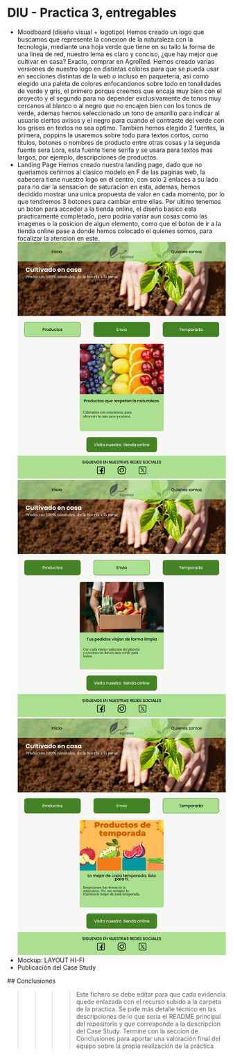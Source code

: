 # DIU - Practica 3, entregables

- Moodboard (diseño visual + logotipo)
  Hemos creado un logo que buscamos que represente la conexion de la naturaleza con la tecnologia, mediante una hoja verde que tiene en su tallo la forma de una linea de red, nuestro lema es claro y conciso, ¿que hay mejor que cultivar en casa? Exacto, comprar en AgroRed. Hemos creado varias versiones de nuestro logo en distintas colores para que se pueda usar en secciones distintas de la web o incluso en paqueteria, asi como elegido una paleta de colores enfocandonos sobre todo en tonalidades de verde y gris, el primero porque creemos que encaja muy bien con el proyecto y el segundo para no depender exclusivamente de tonos muy cercanos al blanco o al negro que no encajen bien con los tonos de verde, ademas hemos seleccionado un tono de amarillo para indicar al usuario ciertos avisos y el negro para cuando el contraste del verde con los grises en textos no sea optimo. Tambien hemos elegido 2 fuentes, la primera, poppins la usaremos sobre todo para textos cortos, como titulos, botones o nombres de producto entre otras cosas y la segunda fuente sera Lora, esta fuente tiene serifa y se usara para textos mas largos, por ejemplo, descripciones de productos. 
- Landing Page
  Hemos creado nuestra landing page, dado que no queriamos ceñirnos al clasico modelo en F de las paginas web, la cabecera tiene nuestro logo en el centro, con solo 2 enlaces a su lado para no dar la sensacion de saturacion en esta, ademas, hemos decidido mostrar una unica propuesta de valor en cada momento, por lo que tendremos 3 botones para cambiar entre ellas. Por ultimo tenemos un boton para acceder a la tienda online, el diseño basico esta practicamente completado, pero podria variar aun cosas como las imagenes o la posicion de algun elemento, como que el boton de ir a la tienda online pase a donde hemos colocado el quienes somos, para focalizar la atencion en este.
  ![Landing Page 1](landing_page_1.png)
  ![Landing Page 1](landing_page_2.png)
  ![Landing Page 1](landing_page_3.png)
- Mockup: LAYOUT HI-FI
- Publicación del Case Study

## Conclusiones

>>>> Este fichero se debe editar para que cada evidencia quede enlazada con el recurso subido a la carpeta de la practica. Se pide más detalle técnico en las descripciones de lo que sería el README principal del repositorio y que corresponde a la descripcion del Case Study.
>>>> Termine con la seccion de Conclusiones para aportar una valoración final del equipo sobre la propia realización de la práctica
